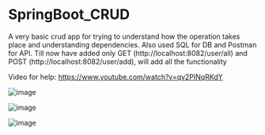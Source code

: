 # SpringBoot_CRUD

A very basic crud app for trying to understand how the operation takes place and understanding dependencies.
Also used SQL for DB and Postman for API.
Till now have added only GET (http://localhost:8082/user/all) and POST (http://localhost:8082/user/add), will add all the functionality

Video for help: https://www.youtube.com/watch?v=qv2PINqRKdY

![image](https://user-images.githubusercontent.com/44727321/157434474-3f09b903-27bd-4842-b520-011a168e3373.png)

![image](https://user-images.githubusercontent.com/44727321/157434607-66cd0389-5c05-41b8-a75b-373f6319dd1f.png)

![image](https://user-images.githubusercontent.com/44727321/157434908-00bee722-40c8-4a53-91cc-0ad8d430708e.png)

